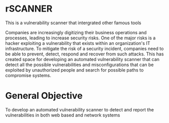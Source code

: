 # rSCANNER
This is a vulnerability scanner that intergrated other famous tools

Companies are increasingly digitizing their business operations and processes, leading to
increase security risks. One of the major risks is a hacker exploiting a vulnerability that exists
within an organization&#39;s IT infrastructure. To mitigate the risk of a security incident, companies
need to be able to prevent, detect, respond and recover from such attacks. This has created space
for developing an automated vulnerability scanner that can detect all the possible vulnerabilities
and misconfigurations that can be exploited by unauthorized people and search for possible paths
to compromise systems.

# General Objective
To develop an automated vulnerability scanner to detect and report the vulnerabilities in both
web based and network systems
